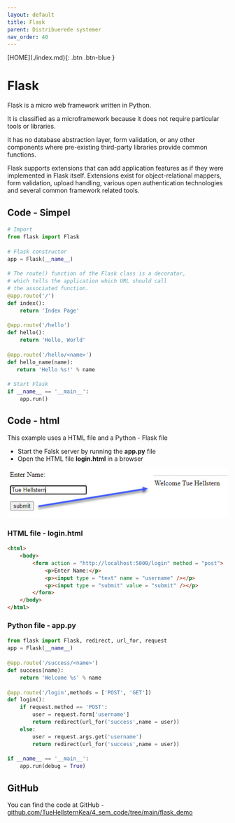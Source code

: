 ```yaml
---
layout: default
title: Flask
parent: Distribuerede systemer
nav_order: 40
---
```


<span class="fs-1">
[HOME](./index.md){: .btn .btn-blue }
</span>

# Flask
Flask is a micro web framework written in Python.

It is classified as a microframework because it does not require particular tools or libraries.

It has no database abstraction layer, form validation, or any other components where pre-existing third-party libraries provide common functions. 

Flask supports extensions that can add application features as if they were implemented in Flask itself. Extensions exist for object-relational mappers, form validation, upload handling, various open authentication technologies and several common framework related tools.

## Code - Simpel

```python
# Import
from flask import Flask

# Flask constructor
app = Flask(__name__)

# The route() function of the Flask class is a decorator,
# which tells the application which URL should call
# the associated function.
@app.route('/')
def index():
    return 'Index Page'

@app.route('/hello')
def hello():
    return 'Hello, World'

@app.route('/hello/<name>')
def hello_name(name):
   return 'Hello %s!' % name

# Start Flask
if __name__ == '__main__':
	app.run()
```

## Code - html
This example uses a HTML file and a Python - Flask file

- Start the Falsk server by running the **app.py** file
- Open the HTML file **login.html** in a browser

![](./_image/flask_2.jpg)

### HTML file - login.html

```html
<html>
    <body>	
        <form action = "http://localhost:5000/login" method = "post">
            <p>Enter Name:</p>
            <p><input type = "text" name = "username" /></p>
            <p><input type = "submit" value = "submit" /></p>
        </form>	
    </body>
</html>
```

### Python file - app.py

```python
from flask import Flask, redirect, url_for, request
app = Flask(__name__)

@app.route('/success/<name>')
def success(name):
    return 'Welcome %s' % name

@app.route('/login',methods = ['POST', 'GET'])
def login():
    if request.method == 'POST':
        user = request.form['username']
        return redirect(url_for('success',name = user))
    else:
        user = request.args.get('username')
        return redirect(url_for('success',name = user))

if __name__ == '__main__':
    app.run(debug = True)
```    

## GitHub
You can find the code at GitHub - [github.com/TueHellsternKea/4_sem_code/tree/main/flask_demo](https://github.com/TueHellsternKea/4_sem_code/tree/main/flask_demo)

